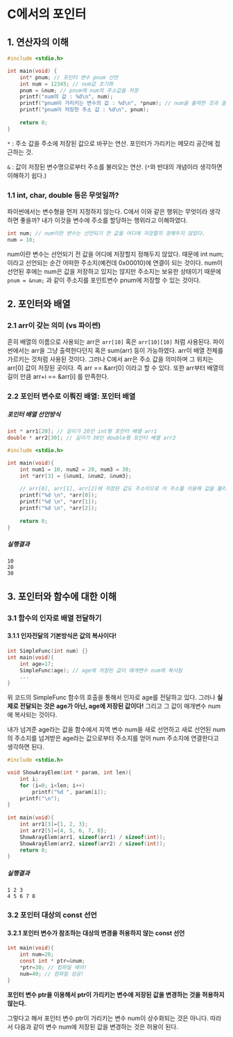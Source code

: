 # C에서의 포인터

## 1. 연산자의 이해

```c
#include <stdio.h>

int main(void) {
	int* pnum; // 포인터 변수 pnum 선언
	int num = 12345; // num값 초기화
	pnum = &num; // pnum에 num의 주소값을 저장
	printf("num의 값 : %d\n", num);
	printf("pnum이 가리키는 변수의 값 : %d\n", *pnum); // num을 출력한 것과 결과가 같다.
	printf("pnum이 저장한 주소 값 : %d\n", pnum);
	
    return 0;
}
```



`*` : 주소 값을 주소에 저장된 값으로 바꾸는 연산. 포인터가 가리키는 메모리 공간에 접근하는 것.

`&` : 값이 저장된 변수명으로부터 주소를 불러오는 연산.  (`*`와 반대의 개념이라 생각하면 이해하기 쉽다.)



### 1.1 int, char, double 등은 무엇일까?

파이썬에서는 변수형을 먼저 지정하지 않는다. C에서 이와 같은 행위는 무엇이라 생각하면 좋을까? 내가 이것을 변수에 주소를 할당하는 행위라고 이해하였다.

```c
int num; // num이란 변수는 선언되기 전 값을 어디에 저장할지 정해두지 않았다.
num = 10;
```

num이란 변수는 선언되기 전 값을 어디에 저장할지 정해두지 않았다. 때문에 int num; 이라고 선언되는 순간 어떠한 주소지(예컨데 0x00010)에 연결이 되는 것이다. num이 선언된 후에는 num은 값을 저장하고 있지는 않지만 주소지는 보유한 상태이기 때문에 `pnum = &num;` 과 같이 주소지를 포인트변수 pnum에 저장할 수 있는 것이다.



## 2. 포인터와 배열

### 2.1 arr이 갖는 의미 (vs 파이썬)

흔히 배열의 이름으로 사용되는 arr은 `arr[10]` 혹은 `arr[10][10]` 처럼 사용된다. 파이썬에서는 arr을 그냥 출력한다던지 혹은 sum(arr) 등이 가능하였다. arr이 배열 전체를 가르키는 것처럼 사용된 것이다. 그러나 C에서 arr은 주소 값을 의미하며 그 위치는 arr[0] 값이 저장된 곳이다. 즉 arr == &arr[0] 이라고 할 수 있다. 또한 arr부터 배열의 길이 만큼 arr+i == &arr[i] 를 만족한다.



### 2.2 포인터 변수로 이뤄진 배열: 포인터 배열

##### 포인터 배열 선언방식

```c
int * arr1[20]; // 길이가 20인 int형 포인터 배열 arr1
double * arr2[30]; // 길이가 30인 double형 포인터 배열 arr2
```



```c
#include <stdio.h>

int main(void){
    int num1 = 10, num2 = 20, num3 = 30;
    int *arr[3] = {&num1, &num2, &num3};
    
    // arr[0], arr[1], arr[2]에 저장된 값도 주소이므로 이 주소를 이용해 값을 불러오기 위해 * 을 붙힌다.
    printf("%d \n", *arr[0]);
    printf("%d \n", *arr[1]);
    printf("%d \n", *arr[2]);
    
    return 0;
}
```

##### 실행결과

```
10
20
30
```





## 3. 포인터와 함수에 대한 이해

### 3.1 함수의 인자로 배열 전달하기

#### 3.1.1 인자전달의 기본방식은 값의 복사이다!

```c
int SimpleFunc(int num) {}
int main(void){
    int age=17;
    SimpleFunc(age); // age에 저장된 값이 매개변수 num에 복사됨
    ...
}
```

위 코드의 SimpleFunc 함수의 호출을 통해서 인자로 age를 전달하고 있다. 그러나 <strong>실제로 전달되는 것은 age가 아닌, age에 저장된 값이다!</strong> 그리고 그 값이 매개변수 num에 복사되는 것이다.

내가 넘겨준 age라는 값을 함수에서 지역 변수 num을 새로 선언하고 새로 선언된 num의 주소지를 넘겨받은 age라는 값으로부터 주소지를 얻어 num 주소지에 연결한다고 생각하면 된다.



```c
#include <stdio.h>

void ShowArayElem(int * param, int len){
    int i;
    for (i=0; i<len; i++)
        printf("%d ", param[i]);
    printf("\n");
}
    
int main(void){
    int arr1[3]={1, 2, 3};
    int arr2[5]={4, 5, 6, 7, 8};
    ShowArayElem(arr1, sizeof(arr1) / sizeof(int));
    ShowArayElem(arr2, sizeof(arr2) / sizeof(int));
    return 0;
}
```

##### 실행결과

```
1 2 3
4 5 6 7 8
```



### 3.2 포인터 대상의 const 선언

#### 3.2.1 포인터 변수가 참조하는 대상의 변경을 허용하지 않는 const 선언

```c
int main(void){
    int num=20;
    const int * ptr=&num;
    *ptr=30; // 컴파일 에러!
    num=40; // 컴파일 성공!
}
```

<strong>포인터 변수 ptr을 이용해서 ptr이 가리키는 변수에 저장된 값을 변경하는 것을 허용하지 않는다.</strong>

그렇다고 해서 포인터 변수 ptr이 가리키는 변수 num이 상수화되는 것은 아니다. 따라서 다음과 같이 변수 num에 저장된 값을 변경하는 것은 허용이 된다.